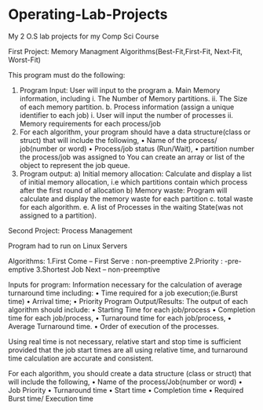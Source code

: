 # Operating-Lab-Projects
My 2 O.S lab projects for my Comp Sci Course

First Project: Memory Managment Algorithms(Best-Fit,First-Fit, Next-Fit, Worst-Fit)

This program must do the following:
1.	Program Input:
            User will input to the program
a.	 Main Memory information, including
i.	 The Number of Memory partitions.
ii.	The Size of each memory partition.
b.	Process information (assign a unique identifier to each job)
i.	User will input the number of processes
ii.	Memory requirements for each process/job
2.	For each algorithm, your program should have a data structure(class or struct) that will include the following,
•	Name of the process/ job(number or word)
•	Process/job status (Run/Wait),
•	partition number the process/job was assigned to 
You can create an array or list of the object to represent the job queue.
3. Program output:
a) Initial memory allocation: Calculate and display a list of initial memory allocation, i.e which partitions contain which process after the first round of allocation
b) Memory waste: Program will calculate and display the memory waste for each partition
c. total waste for each algorithm.
e. A list of Processes in the waiting State(was not assigned to a partition).

Second Project: Process Management

Program had to run on Linux Servers

Algorithms:
1.First Come – First Serve  : non-preemptive
2.Priority : -pre-emptive
3.Shortest Job Next – non-preemptive

Inputs for program:
Information necessary for the calculation of average turnaround time including:
•	Time required for a job execution;(ie.Burst time)
•	Arrival time;
•	Priority
Program Output/Results:
The output of each algorithm should include:
•	Starting Time for each job/process
•	Completion time for each job/process,
•	Turnaround time for each job/process,
•	Average Turnaround time.
•	Order of execution of the processes.

Using real time is not necessary, relative start and stop time is sufficient provided that the job start times are all using relative time, and turnaround time calculation are accurate and consistent.

For each algorithm, you should create a data structure (class or struct) that will include the following,
•	Name of the process/Job(number or word)
•	Job Priority
•	Turnaround time
•	Start time
•	Completion time
•	Required Burst time/ Execution time
